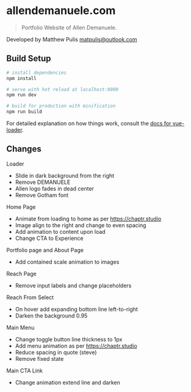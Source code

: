 # allendemanuele.com

> Portfolio Website of Allen Demanuele.

Developed by Matthew Pulis <matpulis@outlook.com>

## Build Setup

``` bash
# install dependencies
npm install

# serve with hot reload at localhost:8080
npm run dev

# build for production with minification
npm run build
```

For detailed explanation on how things work, consult the [docs for vue-loader](http://vuejs.github.io/vue-loader).


## Changes

Loader
- Slide in dark background from the right
- Remove DEMANUELE
- Allen logo fades in dead center
- Remove Gotham font

Home Page
- Animate from loading to home as per https://chaptr.studio
- Image align to the right and change to even spacing
- Add animation to content upon load
- Change CTA to Experience

Portfolio page and About Page
- Add contained scale animation to images

Reach Page
- Remove input labels and change placeholders

Reach From Select
- On hover add expanding bottom line left-to-right
- Darken the background 0.95

Main Menu
- Change toggle button line thickness to 1px
- Add menu animation as per https://chaptr.studio
- Reduce spacing in quote (steve)
- Remove fixed state

Main CTA Link
- Change animation extend line and darken

